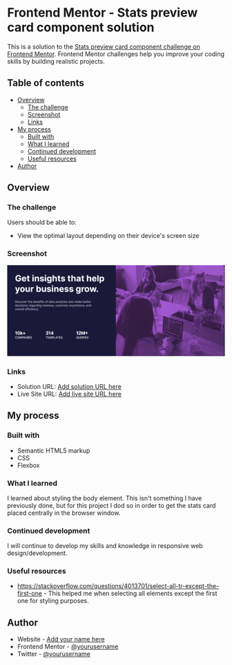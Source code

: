 # Frontend Mentor - Stats preview card component solution

This is a solution to the [Stats preview card component challenge on Frontend Mentor](https://www.frontendmentor.io/challenges/stats-preview-card-component-8JqbgoU62). Frontend Mentor challenges help you improve your coding skills by building realistic projects. 

## Table of contents

- [Overview](#overview)
  - [The challenge](#the-challenge)
  - [Screenshot](#screenshot)
  - [Links](#links)
- [My process](#my-process)
  - [Built with](#built-with)
  - [What I learned](#what-i-learned)
  - [Continued development](#continued-development)
  - [Useful resources](#useful-resources)
- [Author](#author)

## Overview

### The challenge

Users should be able to:

- View the optimal layout depending on their device's screen size

### Screenshot

![](images/stats-preview-card-screenshot.png)

### Links

- Solution URL: [Add solution URL here](https://your-solution-url.com)
- Live Site URL: [Add live site URL here](https://your-live-site-url.com)

## My process

### Built with

- Semantic HTML5 markup
- CSS
- Flexbox

### What I learned

I learned about styling the body element. This isn't something I have previously done, but for this project I dod so in order to get the stats card placed centrally in the browser window.

### Continued development

I will continue to develop my skills and knowledge in responsive web design/development.

### Useful resources

- https://stackoverflow.com/questions/4013701/select-all-tr-except-the-first-one - This helped me when selecting all elements except the first one for styling purposes.

## Author

- Website - [Add your name here](https://www.wannabedev.co.uk)
- Frontend Mentor - [@yourusername](https://www.frontendmentor.io/profile/GColville)
- Twitter - [@yourusername](https://www.twitter.com/wanna_be_dev)
